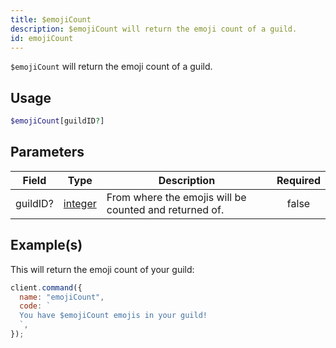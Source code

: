```yaml
---
title: $emojiCount
description: $emojiCount will return the emoji count of a guild.
id: emojiCount
---
```


`$emojiCount` will return the emoji count of a guild.

## Usage

```php
$emojiCount[guildID?]
```

## Parameters

| Field    | Type                                                                                                | Description                                            | Required |
| -------- | --------------------------------------------------------------------------------------------------- | ------------------------------------------------------ | :------: |
| guildID? | [integer](https://developer.mozilla.org/en-US/docs/Web/JavaScript/Reference/Global_Objects/Integer) | From where the emojis will be counted and returned of. |  false   |

## Example(s)

This will return the emoji count of your guild:

```javascript
client.command({
  name: "emojiCount",
  code: `
  You have $emojiCount emojis in your guild!
  `,
});
```
